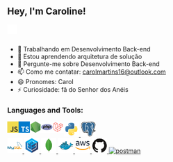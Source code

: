 ## Hey, I'm <a target="_blank">Caroline</a>!

<a href="https://www.linkedin.com/in/caroline-martins-42aaba107/" target="_blank"><img align="left" alt="Aakarsh B | LinkedIn" width="22px" src="https://github.com/Aakarsh-B/trying-repos/blob/master/linkedin.svg" /><a/>
  
<br />
<br/>

- 🔭 Trabalhando em Desenvolvimento Back-end 
- 🌱 Estou aprendendo arquitetura de solução
- 💬 Pergunte-me sobre Desenvolvimento Back-end
- 📫 Como me contatar: carolmartins16@outlook.com
- 😄 Pronomes: Carol
- ⚡ Curiosidade: fã do Senhor dos Anéis

### Languages and Tools:

<a href="https://developer.mozilla.org/pt-BR/docs/Web/JavaScript" target="_blank"><img align="left" alt="JS" width="26px" src="https://raw.githubusercontent.com/github/explore/80688e429a7d4ef2fca1e82350fe8e3517d3494d/topics/javascript/javascript.png" /></a>
<a href="https://www.typescriptlang.org/docs/" target="_blank"><img align="left" alt="Typescript" width="26px" src="https://raw.githubusercontent.com/github/explore/80688e429a7d4ef2fca1e82350fe8e3517d3494d/topics/typescript/typescript.png" /></a>
<a href="https://www.python.org" target="_blank"> <img src="https://raw.githubusercontent.com/devicons/devicon/master/icons/python/python-original.svg" alt="python" height="35"/> </a> 
<a href="https://nodejs.org/pt-br/docs/" target="_blank"><img align="left" alt="NODE" width="26px" src="https://raw.githubusercontent.com/github/explore/80688e429a7d4ef2fca1e82350fe8e3517d3494d/topics/nodejs/nodejs.png" /></a>
<a href="https://www.php.net/docs.php" target="_blank"><img align="left" alt="PHP" width="26px" src="https://raw.githubusercontent.com/github/explore/80688e429a7d4ef2fca1e82350fe8e3517d3494d/topics/php/php.png" /></a>
<a href="https://laravel.com/docs/8.x/readme" target="_blank"><img align="left" alt="Laravel" width="26px" src="https://raw.githubusercontent.com/github/explore/80688e429a7d4ef2fca1e82350fe8e3517d3494d/topics/laravel/laravel.png" /></a>
 <a href="https://www.postgresql.org" target="_blank"> <img src="https://raw.githubusercontent.com/devicons/devicon/master/icons/postgresql/postgresql-original.svg" alt="postgresql" height="35"/> </a> 
 </br>
<a href="https://www.mysql.com/" target="_blank"> <img src="https://raw.githubusercontent.com/devicons/devicon/master/icons/mysql/mysql-original-wordmark.svg" alt="mysql" height="35"/> </a> 
<a href="https://sequelize.org" target="_blank"> <img src="https://raw.githubusercontent.com/devicons/devicon/master/icons/sequelize/sequelize-original.svg" alt="sequelize" height="35"/> </a>
<a href="https://www.mongodb.com/" target="_blank"> <img src="https://raw.githubusercontent.com/devicons/devicon/master/icons/mongodb/mongodb-original.svg" alt="mongodb" height="35"/> </a> 
<a href="https://www.docker.com" target="_blank"> <img src="https://raw.githubusercontent.com/devicons/devicon/master/icons/docker/docker-original.svg" alt="docker" height="35"/> </a> 
<a href="https://aws.amazon.com/" target="_blank"> <img src="https://raw.githubusercontent.com/devicons/devicon/master/icons/amazonwebservices/amazonwebservices-original-wordmark.svg" alt="aws" height="35"/> </a> 
<a href="https://github.com/" target="_blank"> <img src="https://raw.githubusercontent.com/devicons/devicon/master/icons/github/github-original.svg" alt="github" height="35"/> </a> 
<a href="https://postman.com" target="_blank"> <img src="https://www.vectorlogo.zone/logos/getpostman/getpostman-icon.svg" alt="postman" height="35"/> </a>

<br/>

